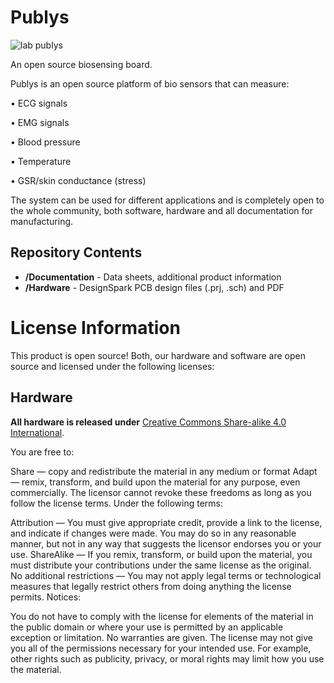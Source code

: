 # Publys

![lab publys](https://user-images.githubusercontent.com/28754962/38358567-fb8744ca-389b-11e8-82f5-1d3359560caf.jpg)

An open source biosensing board.

Publys is an open source platform of bio sensors that can measure:

• ECG signals

• EMG signals

• Blood pressure

• Temperature

• GSR/skin conductance (stress)

The system can be used for different applications and is completely open to the whole community, both software, hardware and all documentation for manufacturing.

Repository Contents
-------------------
* **/Documentation** - Data sheets, additional product information
* **/Hardware** - DesignSpark PCB design files (.prj, .sch) and PDF

# License Information

This product is open source! Both, our hardware and software are open source and licensed under the following licenses:

## Hardware 

**All hardware is released under** [Creative Commons Share-alike 4.0 International](https://creativecommons.org/licenses/by-sa/4.0/).

You are free to:

Share — copy and redistribute the material in any medium or format Adapt — remix, transform, and build upon the material for any purpose, even commercially. The licensor cannot revoke these freedoms as long as you follow the license terms. Under the following terms:

Attribution — You must give appropriate credit, provide a link to the license, and indicate if changes were made. You may do so in any reasonable manner, but not in any way that suggests the licensor endorses you or your use. ShareAlike — If you remix, transform, or build upon the material, you must distribute your contributions under the same license as the original. No additional restrictions — You may not apply legal terms or technological measures that legally restrict others from doing anything the license permits. Notices:

You do not have to comply with the license for elements of the material in the public domain or where your use is permitted by an applicable exception or limitation. No warranties are given. The license may not give you all of the permissions necessary for your intended use. For example, other rights such as publicity, privacy, or moral rights may limit how you use the material.
